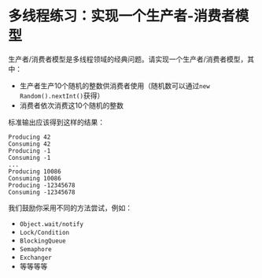 # 多线程练习：实现一个生产者-消费者模型

生产者/消费者模型是多线程领域的经典问题。请实现一个生产者/消费者模型，其中：

- 生产者生产10个随机的整数供消费者使用（随机数可以通过`new Random().nextInt()`获得）
- 消费者依次消费这10个随机的整数

标准输出应该得到这样的结果：

```
Producing 42
Consuming 42
Producing -1
Consuming -1
...
Producing 10086
Consuming 10086
Producing -12345678
Consuming -12345678
```

我们鼓励你采用不同的方法尝试，例如：

- `Object.wait/notify`
- `Lock/Condition`
- `BlockingQueue`
- `Semaphore`
- `Exchanger`
- 等等等等
